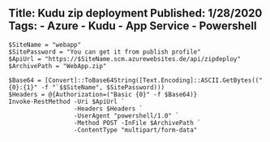 Title: Kudu zip deployment
Published: 1/28/2020
Tags:
    - Azure
    - Kudu
    - App Service
    - Powershell
---

    $SiteName = "webapp"
    $SitePassword = "You can get it from publish profile"
    $ApiUrl = "https://$SiteName.scm.azurewebsites.de/api/zipdeploy"
    $ArchivePath = "WebApp.zip"
    
    $Base64 = [Convert]::ToBase64String([Text.Encoding]::ASCII.GetBytes(("{0}:{1}" -f "`$$SiteName", $SitePassword)))
    $Headers = @{Authorization=("Basic {0}" -f $Base64)}
    Invoke-RestMethod -Uri $ApiUrl `
                      -Headers $Headers `
                      -UserAgent "powershell/1.0" `
                      -Method POST -InFile $ArchivePath `
                      -ContentType "multipart/form-data"
